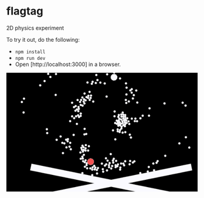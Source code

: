 # flagtag
2D physics experiment

To try it out, do the following:
* `npm install`
* `npm run dev`
* Open [http://localhost:3000] in a browser.

![Screenshot](flagtag-2017-08-16.png?raw=true)
